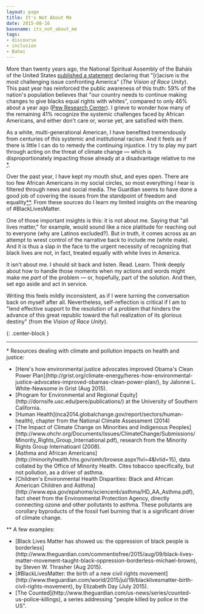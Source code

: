 ```yaml
---
layout: page
title: It's Not About Me
date: 2015-08-16
basename: its_not_about_me
tags:
- discourse
- inclusion
- Bahai
---
```


More than twenty years ago, the National Spiritual Assembly of the
Bah&aacute;&iacute;s of the United States [published
a statement](http://www.ibiblio.org/Bahai/Texts/English/The-Vision-Of-Race-Unity.html) declaring that "[r]acism is the most challenging issue
confronting America" (_The Vision of Race Unity_). This past year has reinforced
the public awareness of this truth: 59% of the nation's population believes that
"our country needs to continue making changes to give blacks equal rights with
whites", compared to only 46% about a year ago ([Pew
Research Center](http://www.people-press.org/2015/08/05/across-racial-lines-more-say-nation-needs-to-make-changes-to-achieve-racial-equality/)). I grieve to wonder how many of the remaining 41% recognize
the systemic challenges faced by African Americans, and either don't care or,
worse yet, are satisfied with them.

<!--more-->

As a white, multi-generational American, I have benefited tremendously from
centuries of this systemic and institutional racism. And it feels as if there is
little I can do to remedy the continuing injustice. I try to play my part
through acting on the threat of climate change &mdash; which is
disproportionately impacting those already at a disadvantage relative to me [*](#1).

Over the past year, I have kept my mouth shut, and eyes open. There are too few
African Americans in my social circles, so most everything I hear is filtered
through news and social media. The Guardian seems to have done a good job of
covering the issues from the standpoint of freedom and equality[**](#2). From these sources do I learn my limited insights on the
meaning of #BlackLivesMatter.

One of those important insights is this: it is not about me. Saying that "all
lives matter," for example,  would sound like a nice platitude for reaching out
to everyone (why are Latinos excluded?). But in truth, it comes across as an
attempt to wrest control of the narrative back to include me (white male). And
it is thus a slap in the face to the urgent necessity of recognizing that black
lives are not, in fact, treated equally with white lives in America.

It isn't about me. I should sit back and listen. Read. Learn. Think deeply about
how to handle those moments when my actions and words might make me _part_ of
the problem &mdash; or, hopefully, part of the solution. And then, set ego aside
and act in service.

Writing this feels mildly inconsistent, as if I were turning the conversation
back on myself after all. Nevertheless, self-reflection is critical if I am to
"lend effective support to the resolution of a problem that hinders the advance
of this great republic toward the full realization of its glorious destiny"
(from the _Vision of Race Unity_).

{: .center-block }
***

<a name="1">*</a> Resources dealing with climate and pollution impacts on health and justice:
<ul>
<li>[Here's how environmental justice advocates improved Obama's Clean Power Plan](http://grist.org/climate-energy/heres-how-environmental-justice-advocates-improved-obamas-clean-power-plan/), by Jalonne L. White-Newsome in Grist (Aug 2015).</li>
<li>[Program for Environmental and Regional Equity](http://dornsife.usc.edu/pere/publications/) at the University of Southern California.</li>
<li>[Human Health](nca2014.globalchange.gov/report/sectors/human-health), chapter from the National Climate Assessment (2014)</li>
<li>[The Impact of Climate Change on Minorities and Indigenous Peoples](http://www.ohchr.org/Documents/Issues/ClimateChange/Submissions/Minority_Rights_Group_International.pdf), research from the Minority Rights Group Internatioanl (2008).</li>
<li>
[Asthma and African Americans](http://minorityhealth.hhs.gov/omh/browse.aspx?lvl=4&lvlid=15), data collated by the Office of Minority Health. Cites tobacco specifically, but not pollution, as a driver of asthma.</li>
<li>[Children's Environmental Health Disparities: Black and African American Children and Asthma](http://www.epa.gov/epahome/sciencenb/asthma/HD_AA_Asthma.pdf), fact sheet from the Environmental Protection Agency, directly connecting ozone and other pollutants to asthma. These pollutants are corollary byproducts of the fossil fuel burning that is a significant driver of climate change.</li>
</ul>

<a name="2">**</a> A few examples:
<ul>
<li>[Black Lives Matter has showed us: the oppression of black people is borderless](http://www.theguardian.com/commentisfree/2015/aug/09/black-lives-matter-movement-taught-black-oppression-borderless-michael-brown), by Steven W. Thrasher (Aug 2015).</li>
<li>[#BlackLivesMatter: the birth of a new civil rights movement](http://www.theguardian.com/world/2015/jul/19/blacklivesmatter-birth-civil-rights-movement), by Elizabeth Day (July 2015).</li>
<li>[The Counted](http://www.theguardian.com/us-news/series/counted-us-police-killings), a series addressing "people killed by police in the US".</li>
</ul>
